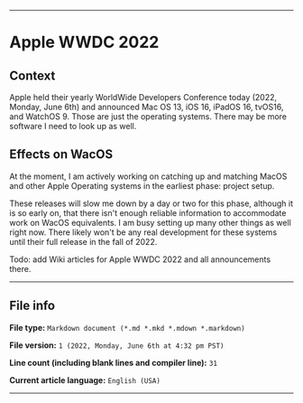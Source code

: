 
***

# Apple WWDC 2022

## Context

Apple held their yearly WorldWide Developers Conference today (2022, Monday, June 6th) and announced Mac OS 13, iOS 16, iPadOS 16, tvOS16, and WatchOS 9. Those are just the operating systems. There may be more software I need to look up as well.

## Effects on WacOS

At the moment, I am actively working on catching up and matching MacOS and other Apple Operating systems in the earliest phase: project setup.

These releases will slow me down by a day or two for this phase, although it is so early on, that there isn't enough reliable information to accommodate work on WacOS equivalents. I am busy setting up many other things as well right now. There likely won't be any real development for these systems until their full release in the fall of 2022.

Todo: add Wiki articles for Apple WWDC 2022 and all announcements there.

***

## File info

**File type:** `Markdown document (*.md *.mkd *.mdown *.markdown)`

**File version:** `1 (2022, Monday, June 6th at 4:32 pm PST)`

**Line count (including blank lines and compiler line):** `31`

**Current article language:** `English (USA)`

***
